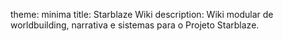 theme: minima
title: Starblaze Wiki
description: Wiki modular de worldbuilding, narrativa e sistemas para o Projeto Starblaze.
